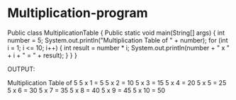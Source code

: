 # Multiplication-program

Public class MultiplicationTable {
    Public static void main(String[] args) {
        int number = 5;
        System.out.println("Multiplication Table of " + number);
        for (int i = 1; i <= 10; i++) { 
            int result = number * i; 
            System.out.println(number + " x " + i + " = " + result);
        }
    }
}

OUTPUT:

Multiplication Table of 5
5 x 1 = 5
5 x 2 = 10
5 x 3 = 15
5 x 4 = 20
5 x 5 = 25
5 x 6 = 30
5 x 7 = 35
5 x 8 = 40
5 x 9 = 45
5 x 10 = 50
